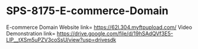 # SPS-8175-E-commerce-Domain
E-commerce Domain
Website link= https://62l.304.myftpupload.com/
Video Demonstration link= https://drive.google.com/file/d/19hSAdQVf3E5-LlP__tXSm5uPZV3coSsU/view?usp=drivesdk
